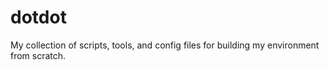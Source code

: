 # dotdot

My collection of scripts, tools, and config files for building my environment from scratch.


